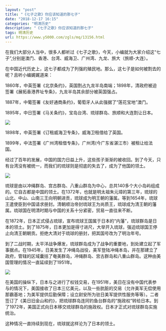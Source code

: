 ```yaml
---
layout: "post"
title: "《七子之歌》你应该知道的那七子"
date: "2018-12-17 16:15"
categories: "明清历史"
description: "《七子之歌》你应该知道的那七子"
tags: 明清历史
url: https://www.y5000.com/zgls/mq/13156.html
---
```






在我们大部分人当中，很多人都听过《七子之歌》，今天，小编就为大家介绍这“七子”,分别是澳门、香港、台湾、威海卫、广州湾、九龙、旅大（旅顺-大连）。

在中国近代历史上，这七子都成为了列强的殖民地。那么，这七子是如何被割去的呢？且听小编娓娓道来：

1860年，中英签署《北京条约》，英国割占九龙半岛南端；1898年，清政府被迫签署《展拓香港界址专条》，九龙半岛其余部分被英国强占。

1887年，中葡签署《友好通商条约》，葡萄牙人从此强据了“莲花宝地”澳门。

1895年，中日签署《马关条约》，宝岛台湾、琉球群岛、旅顺和大连割让日本。

![](https://img.y5000.com/uploads/allimg/170210/1K5233V1-0.jpg)

1898年，中英签署《订租威海卫专条》，威海卫租借给了英国。

1899年，中法签署《广州湾租借专条》，广州湾(今广东省湛江市）被租让给法国。

经过了百年的发展，中国的国力日益上升，这些孩子渐渐的被收回。到了今天，只有台湾没有被统一，而我们的琉球则是彻底的失去了，成为了他国的领土。

![](https://img.y5000.com/uploads/allimg/170210/1K523NS-1.jpg)

琉球是由以冲绳群岛、宫古群岛、八重山群岛为中心，总共140多个大小岛屿组成的。它自古都是中国的领土。在1372年，也就是明太祖朱元璋的第三年，琉球的山北、中山、山南三王向明朝进贡，琉球成为明王朝的藩属。等到1654年，琉球王遣使臣到中国请求册封。清朝顺治帝封琉球王为尚质王，琉球成为清王朝的藩属。琉球国在明清时期与中国的关系十分紧密，贸易一直往来不断。

在1872年，日本正式侵占琉球，宣布琉球王国属于日本的“内藩”，琉球群岛是日本的领土。到了1875年，日本更加是得寸进尺，大举开入琉球，强迫琉球国王停止向清王朝朝贡。拒绝大清对于琉球的册封，把其国号改为了明治年号。

到了二战时期，太平洋战争爆发，琉球群岛成为了战争的重要地，到处建立起了军事据点。在1945年，日美发生了冲绳岛战役，美军登陆冲绳本岛，并在那建立了政府，管辖的区域囊括了奄美群岛，冲绳群岛、宫古群岛和八重山群岛。这种由美国管理的情况一直延续到了1951年。

![](https://img.y5000.com/uploads/allimg/170210/8-1F2101J40E92.jpg)

在美国的操纵下，日本与之进行了权钱交易，在1951年，美日在没有中国代表参与的情况下，美国接收了日本三亿美元，以及一些肮脏的交易（允许美军无偿使用那霸基地；为美军提供后勤保障；设立尉安所为驻日美军提供性服务等等）。二者签订了《美日旧金山和约》，把琉球群岛连同钓鱼台群岛的“施政权”转给日本。到了1972年，美国正式向日本移交琉球群岛的施政权。日本才正式对琉球群岛实施统治。

这种情况一直持续到现在，琉球就这样沦为了日本的领土。
